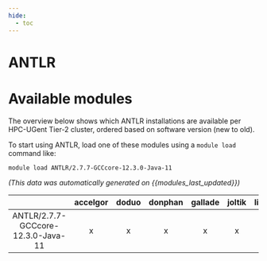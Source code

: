 ```yaml
---
hide:
  - toc
---
```


ANTLR
=====

# Available modules


The overview below shows which ANTLR installations are available per HPC-UGent Tier-2 cluster, ordered based on software version (new to old).

To start using ANTLR, load one of these modules using a `module load` command like:

```shell
module load ANTLR/2.7.7-GCCcore-12.3.0-Java-11
```

*(This data was automatically generated on {{modules_last_updated}})*  

| |accelgor|doduo|donphan|gallade|joltik|litleo|shinx|
| :---: | :---: | :---: | :---: | :---: | :---: | :---: | :---: |
|ANTLR/2.7.7-GCCcore-12.3.0-Java-11|x|x|x|x|x|x|x|
